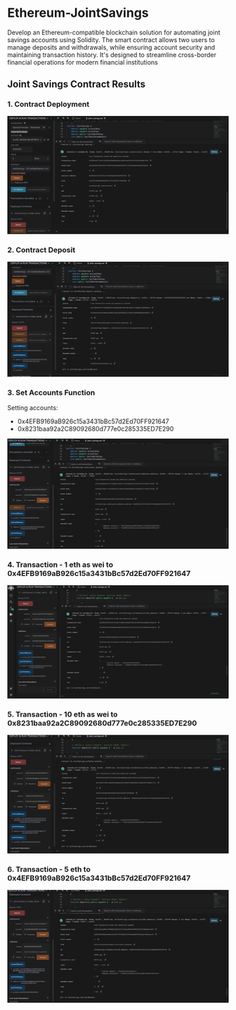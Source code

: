 # Ethereum-JointSavings
Develop an Ethereum-compatible blockchain solution for automating joint savings accounts using Solidity. The smart contract allows two users to manage deposits and withdrawals, while ensuring account security and maintaining transaction history. It's designed to streamline cross-border financial operations for modern financial institutions

## Joint Savings Contract Results

### 1. Contract Deployment
![Contract Deployment](Images/C_deployed.png)

### 2. Contract Deposit
![Contract Deposit](Images/c_deposit.png)

### 3. Set Accounts Function
Setting accounts: 
- 0x4EFB9169aB926c15a3431bBc57d2Ed70FF921647 
- 0x8231baa92a2C89092680d777e0c285335ED7E290

![Set Accounts](Images/set_accounts.png)

### 4. Transaction - 1 eth as wei to 0x4EFB9169aB926c15a3431bBc57d2Ed70FF921647
![1 eth Transaction](Images/1eth_as_wei.png)

### 5. Transaction - 10 eth as wei to 0x8231baa92a2C89092680d777e0c285335ED7E290
![10 eth Transaction](Images/10eth_as_wei.png)

### 6. Transaction - 5 eth to 0x4EFB9169aB926c15a3431bBc57d2Ed70FF921647
![5 eth Transaction](Images/5eth.png)
